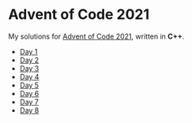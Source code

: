 <!-- SPDX-License-Identifier: CC0-1.0 -->

# Advent of Code 2021 #

My solutions for [Advent of Code 2021], written in **C++**.

* [Day  1](day01)
* [Day  2](day02)
* [Day  3](day03)
* [Day  4](day04)
* [Day  5](day05)
* [Day  6](day06)
* [Day  7](day07)
* [Day  8](day08)

[Advent of Code 2021]: https://adventofcode.com/2021
